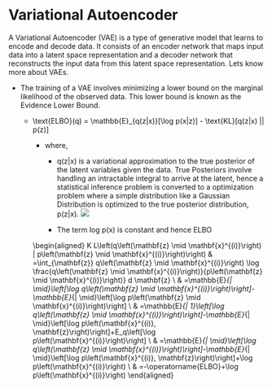 # Variational Autoencoder

A Variational Autoencoder (VAE) is a type of generative model that learns to encode and decode data. It consists of an encoder network that maps input data into a latent space representation and a decoder network that reconstructs the input data from this latent space representation. Lets know more about VAEs. 

- The training of a VAE involves minimizing a lower bound on the marginal likelihood of the observed data. This lower bound is known as the Evidence
Lower Bound.
    - \text{ELBO}(q) = \mathbb{E}_{q(z|x)}[\log p(x|z)] - \text{KL}[q(z|x) || p(z)]
        - where, 
            - q(z|x) is a variational approximation to the true posterior of the latent variables given the data. True Posteriors involve handling an intractable integral to arrive at the latent, hence a statistical inference problem is converted to a optimization problem where a simple distribution like a Gaussian Distribution is optimized to the true posterior distribution, p(z|x).
            ![](kl_q(z|x)_p(z|x).jpg)

            - The term log p(x) is constant and hence ELBO 

        \begin{aligned}
        K L\left(q\left(\mathbf{z} \mid \mathbf{x}^{(i)}\right) \| p\left(\mathbf{z} \mid \mathbf{x}^{(i)}\right)\right) & =\int_{\mathbf{z}} q\left(\mathbf{z} \mid \mathbf{x}^{(i)}\right) \log \frac{q\left(\mathbf{z} \mid \mathbf{x}^{(i)}\right)}{p\left(\mathbf{z} \mid \mathbf{x}^{(i)}\right)} d \mathbf{z} \\
        & =\mathbb{E}_{\| \mid}\left[\log q\left(\mathbf{z} \mid \mathbf{x}^{(i)}\right)\right]-\mathbb{E}_{\| \mid}\left[\log p\left(\mathbf{z} \mid \mathbf{x}^{(i)}\right)\right] \\
        & =\mathbb{E}_{\| 1}\left[\log q\left(\mathbf{z} \mid \mathbf{x}^{(i)}\right)\right]-\mathbb{E}_{\| \mid}\left[\log p\left(\mathbf{x}^{(i)}, \mathbf{z}\right)\right]+E_q\left[\log p\left(\mathbf{x}^{(i)}\right)\right] \\
        & =\mathbb{E}_{\| \mid}\left[\log q\left(\mathbf{z} \mid \mathbf{x}^{(i)}\right)\right]-\mathbb{E}_{\| \mid}\left[\log p\left(\mathbf{x}^{(i)}, \mathbf{z}\right)\right]+\log p\left(\mathbf{x}^{(i)}\right) \\
        & =-\operatorname{ELBO}+\log p\left(\mathbf{x}^{(i)}\right)
        \end{aligned}